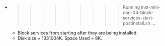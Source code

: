 * >>>>>>>>> Running inst-min-con-04-block-services-start-postinstall.sh ...
  * Block services from starting after they are being installed.
  * Disk size = 1331004K. Space Used = 8K.
